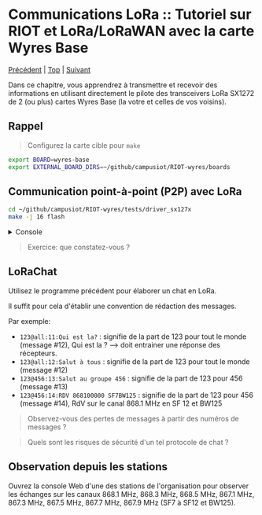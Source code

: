 # Communications LoRa :: Tutoriel sur RIOT et LoRa/LoRaWAN avec la carte Wyres Base

[Précédent](05.md) | [Top](README.md) |  [Suivant](07.md)

Dans ce chapitre, vous apprendrez à transmettre et recevoir des informations en utilisant directement le pilote des transceivers LoRa SX1272 de 2 (ou plus) cartes Wyres Base (la votre et celles de vos voisins).

## Rappel

> Configurez la carte cible pour `make`
```bash
export BOARD=wyres-base
export EXTERNAL_BOARD_DIRS=~/github/campusiot/RIOT-wyres/boards
```

## Communication point-à-point (P2P) avec LoRa

```bash
cd ~/github/campusiot/RIOT-wyres/tests/driver_sx127x
make -j 16 flash
```

<details>
<summary>Console</summary>
<pre>
> help
> init
1
 8006988
 8003295
*** RIOT kernel panic:
HARD FAULT HANDLER

*** rebooting...

main(): This is RIOT! (Version: 2023.07-devel-325-g2863d)
Initialization successful - starting the shell now
</pre>
</details>

> Exercice: que constatez-vous ?


## LoRaChat

Utilisez le programme précédent pour élaborer un chat en LoRa.

Il suffit pour cela d'établir une convention de rédaction des messages.

Par exemple:
* `123@all:11:Qui est la?` : signifie de la part de 123 pour tout le monde (message #12), Qui est la ? --> doit entrainer une réponse des récepteurs.
* `123@all:12:Salut à tous` : signifie de la part de 123 pour tout le monde (message #12)
* `123@456:13:Salut au groupe 456` : signifie de la part de 123 pour 456 (message #13)
* `123@456:14:RDV 868100000 SF7BW125` : signifie de la part de 123 pour 456 (message #14), RdV sur le canal 868.1 MHz en SF 12 et BW125

> Observez-vous des pertes de messages à partir des numéros de messages ?

> Quels sont les risques de sécurité d'un tel protocole de chat ?

## Observation depuis les stations

Ouvrez la console Web d'une des stations de l'organisation pour observer les échanges sur les canaux 868.1 MHz, 868.3 MHz, 868.5 MHz, 867.1 MHz, 867.3 MHz, 867.5 MHz, 867.7 MHz, 867.9 MHz  (SF7 à SF12 et BW125).

